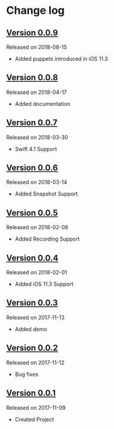 # Change log

## [Version 0.0.9](https://github.com/efremidze/Animoji/releases/tag/0.0.9)
Released on 2018-08-15

- Added puppets introduced in iOS 11.3

## [Version 0.0.8](https://github.com/efremidze/Animoji/releases/tag/0.0.8)
Released on 2018-04-17

- Added documentation

## [Version 0.0.7](https://github.com/efremidze/Animoji/releases/tag/0.0.7)
Released on 2018-03-30

- Swift 4.1 Support

## [Version 0.0.6](https://github.com/efremidze/Animoji/releases/tag/0.0.6)
Released on 2018-03-14

- Added Snapshot Support

## [Version 0.0.5](https://github.com/efremidze/Animoji/releases/tag/0.0.5)
Released on 2018-02-08

- Added Recording Support

## [Version 0.0.4](https://github.com/efremidze/Animoji/releases/tag/0.0.4)
Released on 2018-02-01

- Added iOS 11.3 Support

## [Version 0.0.3](https://github.com/efremidze/Animoji/releases/tag/0.0.3)
Released on 2017-11-13

- Added demo

## [Version 0.0.2](https://github.com/efremidze/Animoji/releases/tag/0.0.2)
Released on 2017-11-12

- Bug fixes

## [Version 0.0.1](https://github.com/efremidze/Animoji/releases/tag/0.0.1)
Released on 2017-11-09

- Created Project
